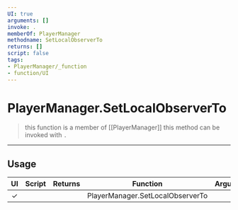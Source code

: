 ```yaml
---
UI: true
arguments: []
invoke: .
memberOf: PlayerManager
methodname: SetLocalObserverTo
returns: []
script: false
tags:
- PlayerManager/_function
- function/UI
---
```

# PlayerManager.SetLocalObserverTo
> this function is a member of [[PlayerManager]]
> this method can be invoked with `.`
-----
## Usage
|  UI | Script | Returns | Function | Arguments |
|:---:|:------:|-------:|:--------:|:---------|
|✓| ||PlayerManager.SetLocalObserverTo||

